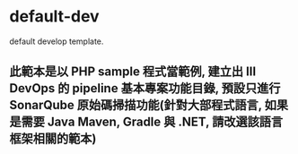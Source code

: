 # default-dev
default develop template.

## 此範本是以 PHP sample 程式當範例, 建立出 III DevOps 的 pipeline 基本專案功能目錄, 預設只進行 SonarQube 原始碼掃描功能(針對大部程式語言, 如果是需要 Java Maven, Gradle 與 .NET, 請改選該語言框架相關的範本)
